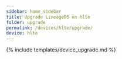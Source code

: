 ```yaml
---
sidebar: home_sidebar
title: Upgrade LineageOS on hlte
folder: upgrade
permalink: /devices/hlte/upgrade/
device: hlte
---
```

{% include templates/device_upgrade.md %}
